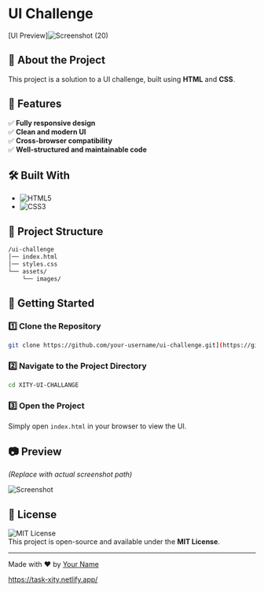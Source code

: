 # UI Challenge

[UI Preview]![Screenshot (20)](https://github.com/user-attachments/assets/38df8926-5ddc-4dda-9c28-5cb5390f7040)


## 🚀 About the Project
This project is a solution to a UI challenge, built using **HTML** and **CSS**.

## 📌 Features
✅ **Fully responsive design**  
✅ **Clean and modern UI**  
✅ **Cross-browser compatibility**  
✅ **Well-structured and maintainable code**  

## 🛠️ Built With
- ![HTML5](https://img.shields.io/badge/HTML5-E34F26?style=for-the-badge&logo=html5&logoColor=white)
- ![CSS3](https://img.shields.io/badge/CSS3-1572B6?style=for-the-badge&logo=css3&logoColor=white)

## 📂 Project Structure
```bash
/ui-challenge
│── index.html
│── styles.css
└── assets/
    └── images/

```
## 🚀 Getting Started

### 1️⃣ Clone the Repository
```sh
git clone https://github.com/your-username/ui-challenge.git](https://github.com/Sasidharan0827/XITY-UI-CHALLANGE.git
```

### 2️⃣ Navigate to the Project Directory
```sh
cd XITY-UI-CHALLANGE
```

### 3️⃣ Open the Project
Simply open `index.html` in your browser to view the UI.

## 📷 Preview
*(Replace with actual screenshot path)*

![Screenshot](path/to/screenshot.png)

## 📜 License
![MIT License](https://img.shields.io/badge/license-MIT-blue.svg)  
This project is open-source and available under the **MIT License**.

---
Made with ❤️ by [Your Name](https://github.com/your-username)


https://task-xity.netlify.app/
